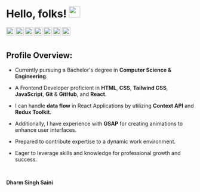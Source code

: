 # Hello, folks! <img src="https://raw.githubusercontent.com/MartinHeinz/MartinHeinz/master/wave.gif" width="30px">

<a href="https://www.youtube.com/@opdsbanasya">
  <img align="left" alt="Dharm Singh Saini - Youtube" width="22px" src="https://cdn.jsdelivr.net/npm/simple-icons@v3/icons/youtube.svg"/>
</a>
<a href="https://linkedin.com/in/dharm-singh-saini">
  <img align="left" alt="Dharm Singh Saini - LinkedIn" width="22px" src="https://cdn.jsdelivr.net/npm/simple-icons@v3/icons/linkedin.svg"/>
</a>
<a href="https://github.com/opdsbanasya/">
  <img align="left" alt="Dharm Singh Saini - LinkedIn" width="22px" src="https://cdn.jsdelivr.net/npm/simple-icons@v3/icons/github.svg"/>
</a>
<a href="mailto:opdsbanasya@gmail.com">
  <img align="left" alt="Dharm Singh Saini - gmail" width="22px" src="https://cdn.jsdelivr.net/npm/simple-icons@v3/icons/gmail.svg"/>
</a>
<a href="https://www.instagram.com/oyee_dharm/">
  <img align="left" alt="Dharm Singh Saini - Instagram" width="22px" src="https://cdn.jsdelivr.net/npm/simple-icons@v3/icons/instagram.svg"/>
</a>
<a href="https://x.com/opds_banasya">
  <img align="left" alt="Dharm Singh Saini - Twitter" width="22px" src="https://cdn.jsdelivr.net/npm/simple-icons@v3/icons/twitter.svg"/>
</a>
<a href="https://www.facebook.com/opdsbanasya/">
  <img align="left" alt="Dharm Singh Saini - Facebook" width="22px" src="https://cdn.jsdelivr.net/npm/simple-icons@v3/icons/facebook.svg"/>
</a>
<br />
<br />

## Profile Overview:
- Currently pursuing a Bachelor's degree in **Computer Science & Engineering**.
  
- A Frontend Developer proficient in **HTML**, **CSS**, **Tailwind CSS**, **JavaScript**, **Git** & **GitHub**, and **React**.
  
- I can handle **data flow** in React Applications by utilizing **Context API** and **Redux Toolkit**.
  
- Additionally, I have experience with **GSAP** for creating animations to enhance user interfaces.
  
- Prepared to contribute expertise to a dynamic work environment.
  
- Eager to leverage skills and knowledge for professional growth and success.

<br />

**Dharm Singh Saini**

<!---
opdsbansya/opdsbansya is a ✨ special ✨ repository because its `README.md` (this file) appears on your GitHub profile.
You can click the Preview link to take a look at your changes.
--->
